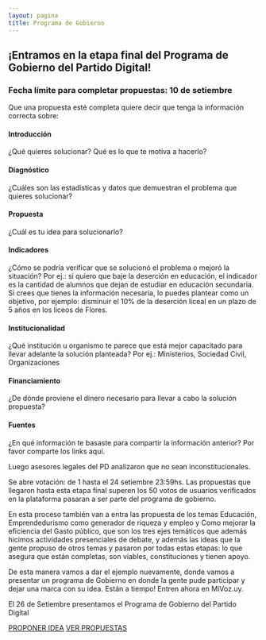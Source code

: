 ```yaml
---
layout: pagina
title: Programa de Gobierno
---
```


## ¡Entramos en la etapa final del Programa de Gobierno del Partido Digital!

### Fecha límite para completar propuestas: 10 de setiembre

Que una propuesta esté completa quiere decir que tenga la información correcta sobre:

<div class="row mb-4">
    <div class="col-lg-offset-1 col-lg-12" id="estructura-idea">
        <h4>Introducción</h4>
        <p>¿Qué quieres solucionar? Qué es lo que te motiva a hacerlo?</p>
        <h4>Diagnóstico</h4>
        <p>¿Cuáles son las estadísticas y datos que demuestran el problema que quieres solucionar?</p>
        <h4>Propuesta</h4>
        <p>¿Cuál es tu idea para solucionarlo?</p>
        <h4>Indicadores</h4>
        <p>¿Cómo se podría verificar que se solucionó el problema o mejoró la situación? Por ej.: si quiero que baje la deserción en educación, el indicador es la cantidad de alumnos que dejan de estudiar en educación secundaria. Si crees que tienes
            la información necesaria, lo puedes plantear como un objetivo, por ejemplo: disminuir el 10% de la deserción liceal en un plazo de 5 años en los liceos de Flores.</p>
        <h4>Institucionalidad</h4>
        <p>¿Qué institución u organismo te parece que está mejor capacitado para llevar adelante la solución planteada? Por ej.: Ministerios, Sociedad Civil, Organizaciones</p>
        <h4>Financiamiento</h4>
        <p>¿De dónde proviene el dinero necesario para llevar a cabo la solución propuesta?</p>
        <h4>Fuentes</h4>
        <p>¿En qué información te basaste para compartir la información anterior? Por favor comparte los links aquí.</p>
    </div>
</div>

Luego asesores legales del PD analizaron que no sean inconstitucionales.

Se abre votación: de 1 hasta el 24 setiembre 23:59hs. Las propuestas que llegaron hasta esta etapa final superen los 50 votos de usuarios verificados en la plataforma pasaran a ser parte del programa de gobierno.

En esta proceso también van a entra las propuesta de los temas Educación, Emprendedurismo como generador de riqueza y empleo y Como mejorar la eficiencia del Gasto público, que son los tres ejes temáticos que además hicimos actividades presenciales de debate, y además las ideas que la gente propuso de otros temas y pasaron por todas estas etapas: lo que asegura que están completas, son viables, constituciones y tienen apoyo.

De esta manera vamos a dar el ejemplo nuevamente, donde vamos a presentar un programa de Gobierno en donde la gente pude participar y dejar una marca con su idea. Están a tiempo! Entren ahora en MiVoz.uy.

El 26 de Setiembre presentamos el Programa de Gobierno del Partido Digital

<p>
    <a href="https://digo.mivoz.uy/new-topic?category=general&title=Escribe+un+t%C3%ADtulo+aqu%C3%AD+y+selecciona+la+categor%C3%ADa+que+mejor+aplica+para+tu+idea" class="btn secondary" itemprop="url">PROPONER IDEA</a>
    <a href="https://digo.mivoz.uy" class="btn secondary" itemprop="url">VER PROPUESTAS</a>
</p>